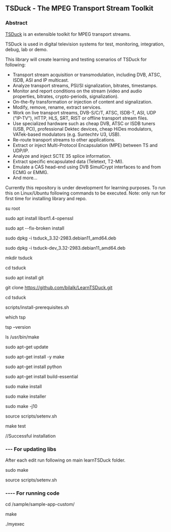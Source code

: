 ## TSDuck - The MPEG Transport Stream Toolkit

### Abstract

[TSDuck](https://tsduck.io/) is an extensible toolkit for MPEG transport streams.

TSDuck is used in digital television systems for test, monitoring, integration, debug, lab or demo.

This library will create learning and testing scenarios of TSDuck for following:

- Transport stream acquisition or transmodulation, including DVB, ATSC, ISDB, ASI and IP multicast.
- Analyze transport streams, PSI/SI signalization, bitrates, timestamps.
- Monitor and report conditions on the stream (video and audio properties, bitrates, crypto-periods, signalization).
- On-the-fly transformation or injection of content and signalization.
- Modify, remove, rename, extract services.
- Work on live transport streams, DVB-S/C/T, ATSC, ISDB-T, ASI, UDP ("IP-TV"), HTTP, HLS, SRT, RIST or offline transport stream files.
- Use specialized hardware such as cheap DVB, ATSC or ISDB tuners (USB, PCI), professional Dektec devices, cheap HiDes modulators, VATek-based modulators (e.g. Suntechtv U3, USB).
- Re-route transport streams to other applications.
- Extract or inject Multi-Protocol Encapsulation (MPE) between TS and UDP/IP.
- Analyze and inject SCTE 35 splice information.
- Extract specific encapsulated data (Teletext, T2-MI).
- Emulate a CAS head-end using DVB SimulCrypt interfaces to and from ECMG or EMMG.
- And more...


Currently this repository is under development for learning purposes.
To run this on Linux/Ubuntu following commands to be executed.
Note: only run for first time for installing library and repo.

su root

sudo apt install libsrt1.4-openssl

sudo apt --fix-broken install

sudo dpkg -i tsduck_3.32-2983.debian11_amd64.deb

sudo dpkg -i tsduck-dev_3.32-2983.debian11_amd64.deb

mkdir tsduck

cd tsduck

sudo apt install git

git clone https://github.com/bilalk/LearnTSDuck.git

cd tsduck

scripts/install-prerequisites.sh

which tsp

tsp –version


ls /usr/bin/make

sudo apt-get update

sudo apt-get install -y make 

sudo apt-get install python

sudo apt-get install build-essential

sudo make install

sudo make installer

sudo make -j10

source scripts/setenv.sh

make test


//Successful installation



### --- For updating libs

After each edit run following on main learnTSDuck folder.

sudo make

source scripts/setenv.sh

### ---- For running code

cd /sample/sample-app-custom/

make

./myexec





